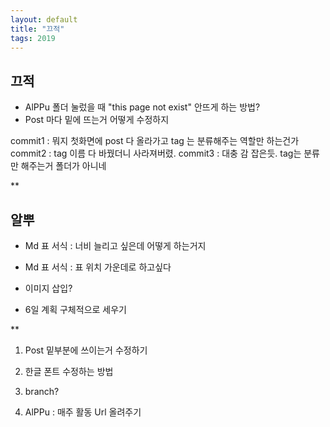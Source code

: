 ```yaml
---
layout: default
title: "끄적"
tags: 2019
---
```


## 끄적

- AlPPu 폴더 눌렀을 때 "this page not exist" 안뜨게 하는 방법?
- Post 마다 밑에 뜨는거 어떻게 수정하지
  
commit1 : 뭐지 첫화면에 post 다 올라가고 tag 는 분류해주는 역할만 하는건가
commit2 : tag 이름 다 바꿨더니 사라져버렸.
commit3 : 대충 감 잡은듯. tag는 분류만 해주는거 폴더가 아니네

**

## 알뿌
- Md 표 서식 : 너비 늘리고 싶은데 어떻게 하는거지
- Md 표 서식 : 표 위치 가운데로 하고싶다
- 이미지 삽입?
  
- 6일 계획 구체적으로 세우기

**

1. Post 밑부분에 쓰이는거 수정하기
2. 한글 폰트 수정하는 방법
3. branch?

4. AlPPu : 매주 활동 Url 올려주기
